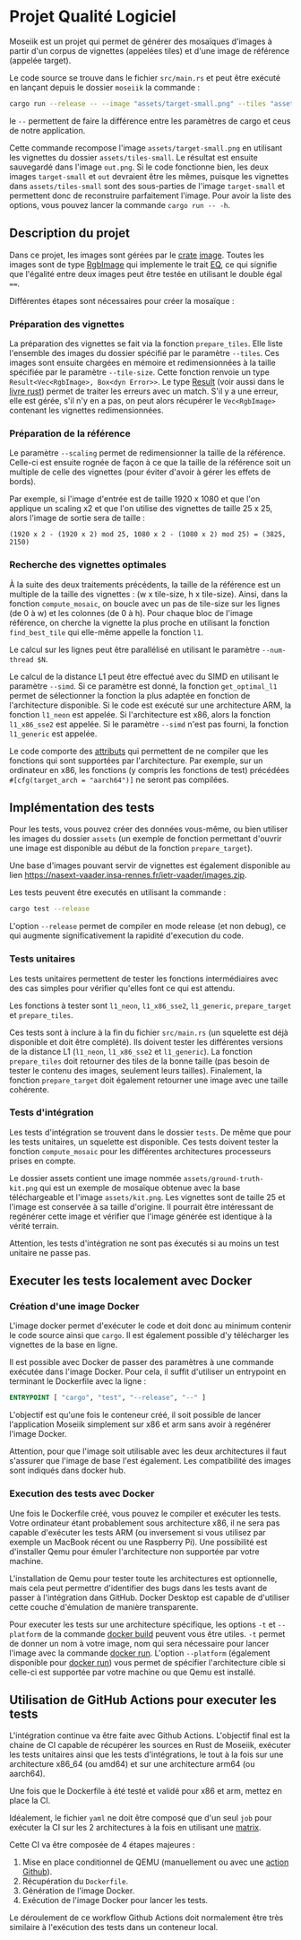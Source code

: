 # Projet Qualité Logiciel

Moseiik est un projet qui permet de générer des mosaïques d'images à partir d'un corpus de vignettes (appelées tiles) et d'une image de référence (appelée target).

Le code source se trouve dans le fichier `src/main.rs` et peut être exécuté en lançant depuis le dossier `moseiik` la commande :

```bash 
cargo run --release -- --image "assets/target-small.png" --tiles "assets/tiles-small"
``` 

le `--` permettent de faire la différence entre les paramètres de cargo et ceus de notre application. 

Cette commande recompose l'image `assets/target-small.png` en utilisant les vignettes du dossier `assets/tiles-small`. Le résultat est ensuite sauvegardé dans l'image `out.png`. Si le code fonctionne bien, les deux images `target-small` et `out` devraient être les mêmes, puisque les vignettes dans `assets/tiles-small` sont des sous-parties de l'image `target-small` et permettent donc de reconstruire parfaitement l'image. Pour avoir la liste des options, vous pouvez lancer la commande `cargo run -- -h`. 

## Description du projet

Dans ce projet, les images sont gérées par le [crate](https://doc.rust-lang.org/book/ch07-01-packages-and-crates.html) [image](https://docs.rs/image/0.24.8/image/). Toutes les images sont de type [RgbImage](https://docs.rs/image/0.24.8/image/type.RgbImage.html) qui implemente le trait [EQ](https://doc.rust-lang.org/nightly/core/cmp/trait.Eq.html), ce qui signifie que l'égalité entre deux images peut être testée en utilisant le double égal `==`.

Différentes étapes sont nécessaires pour créer la mosaïque :

### Préparation des vignettes

La préparation des vignettes se fait via la fonction `prepare_tiles`. Elle liste l'ensemble des images du dossier spécifié par le paramètre `--tiles`. Ces images sont ensuite chargées en mémoire et redimensionnées à la taille spécifiée par le paramètre `--tile-size`. Cette fonction renvoie un type `Result<Vec<RgbImage>, Box<dyn Error>>`. Le type [Result](https://doc.rust-lang.org/std/result/) (voir aussi dans le [livre rust](https://doc.rust-lang.org/book/ch09-02-recoverable-errors-with-result.html?highlight=result#recoverable-errors-with-result)) permet de traiter les erreurs avec un match. S'il y a une erreur, elle est gérée, s'il n'y en a pas, on peut alors récupérer le `Vec<RgbImage>` contenant les vignettes redimensionnées.

### Préparation de la référence

Le paramètre `--scaling` permet de redimensionner la taille de la référence. Celle-ci est ensuite rognée de façon à ce que la taille de la référence soit un multiple de celle des vignettes (pour éviter d'avoir à gérer les effets de bords). 

Par exemple, si l'image d'entrée est de taille 1920 x 1080 et que l'on applique un scaling x2 et que l'on utilise des vignettes de taille 25 x 25, alors l'image de sortie sera de taille :

```
(1920 x 2 - (1920 x 2) mod 25, 1080 x 2 - (1080 x 2) mod 25) = (3825, 2150)
```

### Recherche des vignettes optimales

À la suite des deux traitements précédents, la taille de la référence est un multiple de la taille des vignettes : (w x tile-size, h x tile-size). Ainsi, dans la fonction `compute_mosaic`, on boucle avec un pas de tile-size sur les lignes (de 0 à w) et les colonnes (de 0 à h). Pour chaque bloc de l'image référence, on cherche la vignette la plus proche en utilisant la fonction `find_best_tile` qui elle-même appelle la fonction `l1`.

Le calcul sur les lignes peut être parallélisé en utilisant le paramètre `--num-thread $N`.

Le calcul de la distance L1 peut être effectué avec du SIMD en utilisant le paramètre `--simd`. Si ce paramètre est donné, la fonction `get_optimal_l1` permet de sélectionner la fonction la plus adaptée en fonction de l'architecture disponible. Si le code est exécuté sur une architecture ARM, la fonction `l1_neon` est appelée. Si l'architecture est x86, alors la fonction `l1_x86_sse2` est appelée. Si le paramètre `--simd` n'est pas fourni, la fonction `l1_generic` est appelée.

Le code comporte des [attributs](https://doc.rust-lang.org/beta/core/arch/index.html) qui permettent de ne compiler que les fonctions qui sont supportées par l'architecture. Par exemple, sur un ordinateur en x86, les fonctions (y compris les fonctions de test) précédées `#[cfg(target_arch = "aarch64")]` ne seront pas compilées. 

## Implémentation des tests

Pour les tests, vous pouvez créer des données vous-même, ou bien utiliser les images du dossier `assets` (un exemple de fonction permettant d'ouvrir une image est disponible au début de la fonction `prepare_target`).

Une base d'images pouvant servir de vignettes est également disponible au lien https://nasext-vaader.insa-rennes.fr/ietr-vaader/images.zip. 

Les tests peuvent être executés en utilisant la commande :

```bash
cargo test --release
```

L'option `--release` permet de compiler en mode release (et non debug), ce qui augmente significativement la rapidité d'execution du code.

### Tests unitaires

Les tests unitaires permettent de tester les fonctions intermédiaires avec des cas simples pour vérifier qu'elles font ce qui est attendu. 

Les fonctions à tester sont `l1_neon`, `l1_x86_sse2`, `l1_generic`, `prepare_target` et `prepare_tiles`.

Ces tests sont à inclure à la fin du fichier `src/main.rs` (un squelette est déjà disponible et doit être complété). Ils doivent tester les différentes versions de la distance L1 (`l1_neon`, `l1_x86_sse2` et `l1_generic`). La fonction `prepare_tiles` doit retourner des tiles de la bonne taille (pas besoin de tester le contenu des images, seulement leurs tailles). Finalement, la fonction `prepare_target` doit également retourner une image avec une taille cohérente. 

### Tests d'intégration

Les tests d'intégration se trouvent dans le dossier `tests`. De même que pour les tests unitaires, un squelette est disponible. Ces tests doivent tester la fonction `compute_mosaic` pour les différentes architectures processeurs prises en compte.

Le dossier assets contient une image nommée `assets/ground-truth-kit.png` qui est un exemple de mosaïque obtenue avec la base téléchargeable et l'image `assets/kit.png`. Les vignettes sont de taille 25 et l'image est conservée à sa taille d'origine. Il pourrait être intéressant de regénérer cette image et vérifier que l'image générée est identique à la vérité terrain.

Attention, les tests d'intégration ne sont pas éxecutés si au moins un test unitaire ne passe pas.

## Executer les tests localement avec Docker

### Création d'une image Docker

L'image docker permet d'exécuter le code et doit donc au minimum contenir le code source ainsi que `cargo`. Il est également possible d'y télécharger les vignettes de la base en ligne.

Il est possible avec Docker de passer des paramètres à une commande exécutée dans l'image Docker. Pour cela, il suffit d'utiliser un entrypoint en terminant le Dockerfile avec la ligne :

```Dockerfile
ENTRYPOINT [ "cargo", "test", "--release", "--" ]
```

L'objectif est qu'une fois le conteneur créé, il soit possible de lancer l'application Moseiik simplement sur x86 et arm sans avoir à regénérer l'image Docker.

Attention, pour que l'image soit utilisable avec les deux architectures il faut s'assurer que l'image de base l'est également. Les compatibilité des images sont indiqués dans docker hub.

### Execution des tests avec Docker

Une fois le Dockerfile créé, vous pouvez le compiler et exécuter les tests. Votre ordinateur étant probablement sous architecture x86, il ne sera pas capable d'exécuter les tests ARM (ou inversement si vous utilisez par exemple un MacBook récent ou une Raspberry Pi). Une possibilité est d'installer Qemu pour émuler l'architecture non supportée par votre machine. 

L'installation de Qemu pour tester toute les architectures est optionnelle, mais cela peut permettre d'identifier des bugs dans les tests avant de passer à l'intégration dans GitHub. Docker Desktop est capable de d'utiliser cette couche d'émulation de manière transparente.

Pour executer les tests sur une architecture spécifique, les options `-t` et `--platform` de la commande [docker build](https://docs.docker.com/engine/reference/commandline/build/) peuvent vous être utiles. `-t` permet de donner un nom à votre image, nom qui sera nécessaire pour lancer l'image avec la commande [docker run](https://docs.docker.com/engine/reference/commandline/run/). L'option `--platform` (également disponible pour [docker run](https://docs.docker.com/engine/reference/commandline/run/)) vous permet de spécifier l'architecture cible si celle-ci est supportée par votre machine ou que Qemu est installé. 

## Utilisation de GitHub Actions pour executer les tests

L'intégration continue va être faite avec Github Actions. L'objectif final est la chaine de CI capable de récupérer les sources en Rust de Moseiik, exécuter les tests unitaires ainsi que les tests d'intégrations, le tout à la fois sur une architecture x86_64 (ou amd64) et sur une architecture arm64 (ou aarch64).

Une fois que le Dockerfile à été testé et validé pour x86 et arm, mettez en place la CI.

Idéalement, le fichier `yaml` ne doit être composé que d'un seul `job` pour exécuter la CI sur les 2 architectures à la fois en utilisant une [matrix](https://docs.github.com/en/actions/using-jobs/using-a-matrix-for-your-jobs).

Cette CI va être composée de 4 étapes majeures :
1. Mise en place conditionnel de QEMU (manuellement ou avec une [action Github](https://github.com/marketplace/actions/docker-setup-qemu)).
2. Récupération du `Dockerfile`.
3. Génération de l'image Docker.
4. Exécution de l'image Docker pour lancer les tests.

Le déroulement de ce workflow Github Actions doit normalement être très similaire à l'exécution des tests dans un conteneur local.